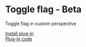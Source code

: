 # Toggle flag - Beta

Toggle flag in custom perspective

[Install plug-in](omnifocus:///omnijs-install?path=https://github.com/mmaer/omnifocus-scripts/raw/main/scripts/toggleFlag/toggleFlag.zip)\
[Plug-In code](https://github.com/mmaer/omnifocus-scripts/blob/main/scripts/toggleFlag/toggleFlag.omnifocusjs)
